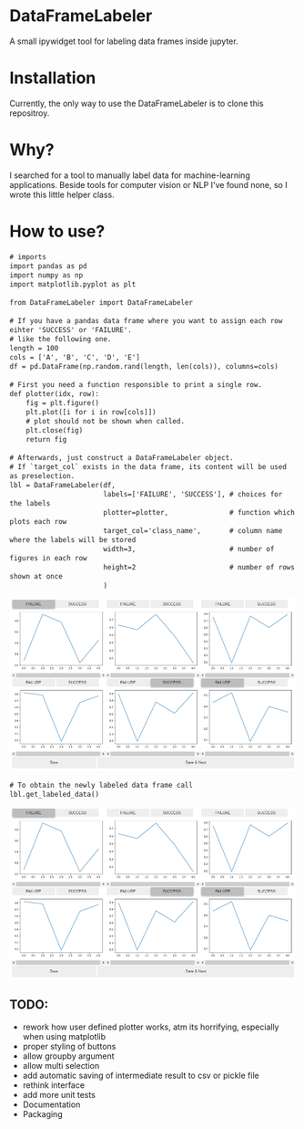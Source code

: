 # DataFrameLabeler
A small ipywidget tool for labeling data frames inside jupyter.

# Installation

Currently, the only way to use the DataFrameLabeler is to clone this repositroy.

# Why?

I searched for a tool to manually label data for machine-learning applications. Beside tools for computer vision
or NLP I've found none, so I wrote this little helper class.

# How to use?


```
# imports
import pandas as pd
import numpy as np
import matplotlib.pyplot as plt

from DataFrameLabeler import DataFrameLabeler

# If you have a pandas data frame where you want to assign each row eihter 'SUCCESS' or 'FAILURE'.
# like the following one.
length = 100
cols = ['A', 'B', 'C', 'D', 'E']
df = pd.DataFrame(np.random.rand(length, len(cols)), columns=cols)

# First you need a function responsible to print a single row.
def plotter(idx, row):
    fig = plt.figure()
    plt.plot([i for i in row[cols]])
    # plot should not be shown when called.
    plt.close(fig)
    return fig
    
# Afterwards, just construct a DataFrameLabeler object.
# If `target_col` exists in the data frame, its content will be used as preselection.
lbl = DataFrameLabeler(df,
                       labels=['FAILURE', 'SUCCESS'], # choices for the labels
                       plotter=plotter,               # function which plots each row
                       target_col='class_name',       # column name where the labels will be stored
                       width=3,                       # number of figures in each row
                       height=2                       # number of rows shown at once
                       )
```
![DataFrameLabeler](images/screenshot_lbl.png)
```
# To obtain the newly labeled data frame call
lbl.get_labeled_data()
```
![Result](images/screenshot_lbl.png)

## TODO:
* rework how user defined plotter works, atm its horrifying, especially when
  using matplotlib
* proper styling of buttons
* allow groupby argument
* allow multi selection
* add automatic saving of intermediate result to csv or pickle file
* rethink interface
* add more unit tests
* Documentation
* Packaging
